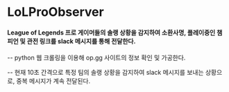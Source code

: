 # LoLProObserver

#### League of Legends 프로 게이머들의 솔랭 상황을 감지하여 소환사명, 플레이중인 챔피언 및 관전 링크를 slack 메시지를 통해 전달한다.

-- python 웹 크롤링을 이용해 op.gg 사이트의 정보 확인 및 가공한다.

-- 현재 10초 간격으로 특정 팀의 솔랭 상황을 감지하여 slack 메시지를 보내는 상황으로, 중복 메시지가 계속 전달된다.
